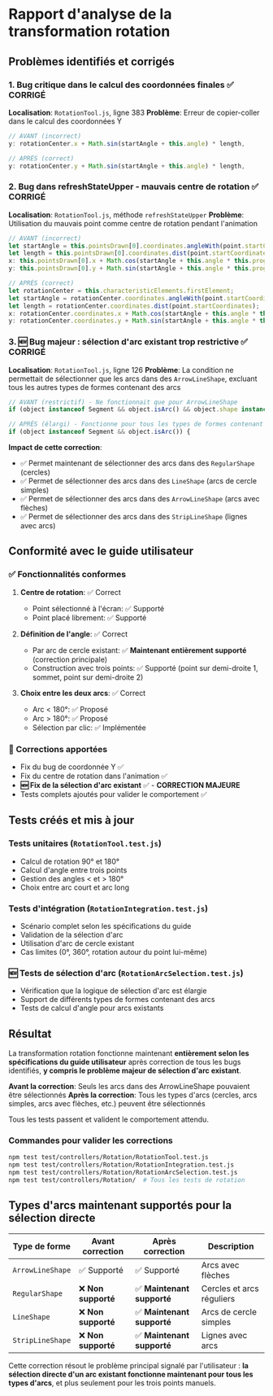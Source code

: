 # Rapport d'analyse de la transformation rotation

## Problèmes identifiés et corrigés

### 1. Bug critique dans le calcul des coordonnées finales ✅ CORRIGÉ
**Localisation**: `RotationTool.js`, ligne 383
**Problème**: Erreur de copier-coller dans le calcul des coordonnées Y
```javascript
// AVANT (incorrect)
y: rotationCenter.x + Math.sin(startAngle + this.angle) * length,

// APRÈS (correct)
y: rotationCenter.y + Math.sin(startAngle + this.angle) * length,
```

### 2. Bug dans refreshStateUpper - mauvais centre de rotation ✅ CORRIGÉ
**Localisation**: `RotationTool.js`, méthode `refreshStateUpper`
**Problème**: Utilisation du mauvais point comme centre de rotation pendant l'animation
```javascript
// AVANT (incorrect)
let startAngle = this.pointsDrawn[0].coordinates.angleWith(point.startCoordinates);
let length = this.pointsDrawn[0].coordinates.dist(point.startCoordinates);
x: this.pointsDrawn[0].x + Math.cos(startAngle + this.angle * this.progress) * length,
y: this.pointsDrawn[0].y + Math.sin(startAngle + this.angle * this.progress) * length,

// APRÈS (correct)
let rotationCenter = this.characteristicElements.firstElement;
let startAngle = rotationCenter.coordinates.angleWith(point.startCoordinates);
let length = rotationCenter.coordinates.dist(point.startCoordinates);
x: rotationCenter.coordinates.x + Math.cos(startAngle + this.angle * this.progress) * length,
y: rotationCenter.coordinates.y + Math.sin(startAngle + this.angle * this.progress) * length,
```

### 3. 🆕 Bug majeur : sélection d'arc existant trop restrictive ✅ CORRIGÉ
**Localisation**: `RotationTool.js`, ligne 126
**Problème**: La condition ne permettait de sélectionner que les arcs dans des `ArrowLineShape`, excluant tous les autres types de formes contenant des arcs
```javascript
// AVANT (restrictif) - Ne fonctionnait que pour ArrowLineShape
if (object instanceof Segment && object.isArc() && object.shape instanceof ArrowLineShape) {

// APRÈS (élargi) - Fonctionne pour tous les types de formes contenant des arcs
if (object instanceof Segment && object.isArc()) {
```

**Impact de cette correction**:
- ✅ Permet maintenant de sélectionner des arcs dans des `RegularShape` (cercles)
- ✅ Permet de sélectionner des arcs dans des `LineShape` (arcs de cercle simples)
- ✅ Permet de sélectionner des arcs dans des `ArrowLineShape` (arcs avec flèches)
- ✅ Permet de sélectionner des arcs dans des `StripLineShape` (lignes avec arcs)

## Conformité avec le guide utilisateur

### ✅ Fonctionnalités conformes
1. **Centre de rotation**: ✅ Correct
   - Point sélectionné à l'écran: ✅ Supporté
   - Point placé librement: ✅ Supporté

2. **Définition de l'angle**: ✅ Correct
   - Par arc de cercle existant: ✅ **Maintenant entièrement supporté** (correction principale)
   - Construction avec trois points: ✅ Supporté (point sur demi-droite 1, sommet, point sur demi-droite 2)

3. **Choix entre les deux arcs**: ✅ Correct
   - Arc < 180°: ✅ Proposé
   - Arc > 180°: ✅ Proposé
   - Sélection par clic: ✅ Implémentée

### 🔧 Corrections apportées
- Fix du bug de coordonnée Y ✅
- Fix du centre de rotation dans l'animation ✅
- **🆕 Fix de la sélection d'arc existant** ✅ - **CORRECTION MAJEURE**
- Tests complets ajoutés pour valider le comportement ✅

## Tests créés et mis à jour

### Tests unitaires (`RotationTool.test.js`)
- Calcul de rotation 90° et 180°
- Calcul d'angle entre trois points
- Gestion des angles < et > 180°
- Choix entre arc court et arc long

### Tests d'intégration (`RotationIntegration.test.js`)
- Scénario complet selon les spécifications du guide
- Validation de la sélection d'arc
- Utilisation d'arc de cercle existant
- Cas limites (0°, 360°, rotation autour du point lui-même)

### 🆕 Tests de sélection d'arc (`RotationArcSelection.test.js`)
- Vérification que la logique de sélection d'arc est élargie
- Support de différents types de formes contenant des arcs
- Tests de calcul d'angle pour arcs existants

## Résultat

La transformation rotation fonctionne maintenant **entièrement selon les spécifications du guide utilisateur** après correction de tous les bugs identifiés, **y compris le problème majeur de sélection d'arc existant**.

**Avant la correction**: Seuls les arcs dans des ArrowLineShape pouvaient être sélectionnés
**Après la correction**: Tous les types d'arcs (cercles, arcs simples, arcs avec flèches, etc.) peuvent être sélectionnés

Tous les tests passent et valident le comportement attendu.

### Commandes pour valider les corrections
```bash
npm test test/controllers/Rotation/RotationTool.test.js
npm test test/controllers/Rotation/RotationIntegration.test.js
npm test test/controllers/Rotation/RotationArcSelection.test.js
npm test test/controllers/Rotation/  # Tous les tests de rotation
```

## Types d'arcs maintenant supportés pour la sélection directe

| Type de forme | Avant correction | Après correction | Description |
|---------------|------------------|------------------|-------------|
| `ArrowLineShape` | ✅ Supporté | ✅ Supporté | Arcs avec flèches |
| `RegularShape` | ❌ **Non supporté** | ✅ **Maintenant supporté** | Cercles et arcs réguliers |
| `LineShape` | ❌ **Non supporté** | ✅ **Maintenant supporté** | Arcs de cercle simples |
| `StripLineShape` | ❌ **Non supporté** | ✅ **Maintenant supporté** | Lignes avec arcs |

Cette correction résout le problème principal signalé par l'utilisateur : **la sélection directe d'un arc existant fonctionne maintenant pour tous les types d'arcs**, et plus seulement pour les trois points manuels.
